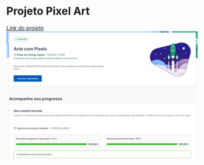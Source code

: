 # Projeto Pixel Art

_[Link do projeto](https://aysllanferreira.github.io/Projeto-03-Pixel-Art/)_
![Project Pixel Art](./pixelArt.png)
